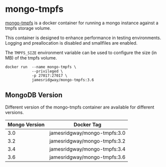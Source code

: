 # mongo-tmpfs
[mongo-tmpfs](https://hub.docker.com/r/jamesridgway/mongo-tmpfs) is a docker container for running a mongo instance against a tmpfs storage volume.

This container is designed to enhance performance in testing environments. Logging and preallocation is disabled and smallfiles are enabled.

The `TMPFS_SIZE` environment variable can be used to configure the size (in MB) of the tmpfs volume.

```
docker run  --name mongo-tmpfs \
            --privileged \
            -p 27017:27017 \
            jamesridgway/mongo-tmpfs:3.6
```

## MongoDB Version
Different version of the mongo-tmpfs container are available for different versions.

| Mongo Version  | Docker Tag                   |
| -------------- | ---------------------------- |
| 3.0            | jamesridgway/mongo-tmpfs:3.0 |
| 3.2            | jamesridgway/mongo-tmpfs:3.2 |
| 3.4            | jamesridgway/mongo-tmpfs:3.4 |
| 3.6            | jamesridgway/mongo-tmpfs:3.6 |
